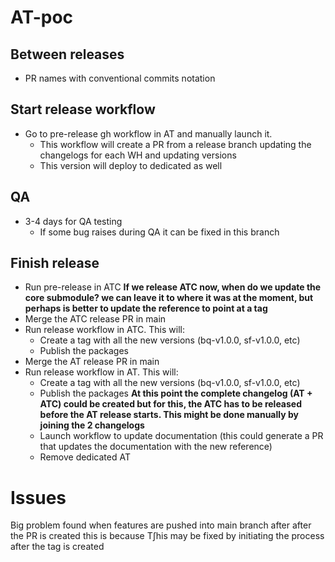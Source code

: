 # AT-poc

## Between releases
- PR names with conventional commits notation

## Start release workflow
- Go to pre-release gh workflow in AT and manually launch it. 
    - This workflow will create a PR from a release branch updating the changelogs for each WH and updating versions
    - This version will deploy to dedicated as well

## QA
- 3-4 days for QA testing
    - If some bug raises during QA it can be fixed in this branch 

## Finish release
- Run pre-release in ATC **If we release ATC now, when do we update the core submodule? we can leave it to where it was at the moment, but perhaps is better to update the reference to point at a tag**
- Merge the ATC release PR in main
- Run release workflow in ATC. This will:
    - Create a tag with all the new versions (bq-v1.0.0, sf-v1.0.0, etc)
    - Publish the packages
- Merge the AT release PR in main
- Run release workflow in AT. This will:
    - Create a tag with all the new versions (bq-v1.0.0, sf-v1.0.0, etc)
    - Publish the packages **At this point the complete changelog (AT + ATC) could be created but for this, the ATC has to be released before the AT release starts. This might be done manually by joining the 2 changelogs**
    - Launch workflow to update documentation (this could generate a PR that updates the documentation with the new reference)
    - Remove dedicated AT



# Issues
 Big problem found when features are pushed into main branch after after the PR is created this is because 
 T∫his may be fixed by initiating the process after the tag is created
